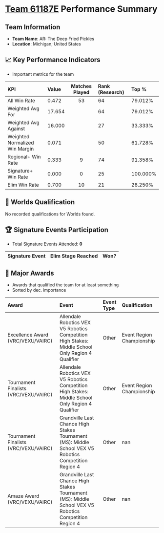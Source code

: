 # [Team 61187E](https://https://www.robotevents.com/teams/V5RC/61187E) Performance Summary

##  Team Information
- **Team Name**: AR: The Deep Fried Pickles
- **Location**: Michigan; United States

## 📈 Key Performance Indicators
- Important metrics for the team

| KPI | Value | Matches Played | Rank (Research) | Top % |
|:---|:-----|:--------------:|:----|:-----|
| All Win Rate | 0.472 | 53 | 64 | 79.012% |
| Weighted Avg For | 17.654 |  | 64 | 79.012% |
| Weighted Avg Against | 16.000 |  | 27 | 33.333% |
| Weighted Normalized Win Margin | 0.071 |  | 50 | 61.728% |
| Regional+ Win Rate | 0.333 | 9 | 74 | 91.358% |
| Signature+ Win Rate | 0.000 | 0 | 25 | 100.000% |
| Elim Win Rate | 0.700 | 10 | 21 | 26.250% |


## 🎯 Worlds Qualification
No recorded qualifications for Worlds found.

## 🏆 Signature Events Participation
- Total Signature Events Attended: **0**

| Signature Event | Elim Stage Reached | Won? |
|:----------------|:-------------------|:----|


## 🥇 Major Awards
- Awards that qualified the team for at least something
- Sorted by dec. importance

| Award | Event | Event Type | Qualification |
|:------|:------|:-----------|:--------------|
| Excellence Award (VRC/VEXU/VAIRC) | Allendale Robotics VEX V5 Robotics Competition High Stakes: Middle School Only Region 4 Qualifier | Other | Event Region Championship |
| Tournament Finalists (VRC/VEXU/VAIRC) | Allendale Robotics VEX V5 Robotics Competition High Stakes: Middle School Only Region 4 Qualifier | Other | Event Region Championship |
| Tournament Finalists (VRC/VEXU/VAIRC) | Grandville Last Chance High Stakes Tournament (MS): Middle School VEX V5 Robotics Competition Region 4 | Other | nan |
| Amaze Award (VRC/VEXU/VAIRC) | Grandville Last Chance High Stakes Tournament (MS): Middle School VEX V5 Robotics Competition Region 4 | Other | nan |

